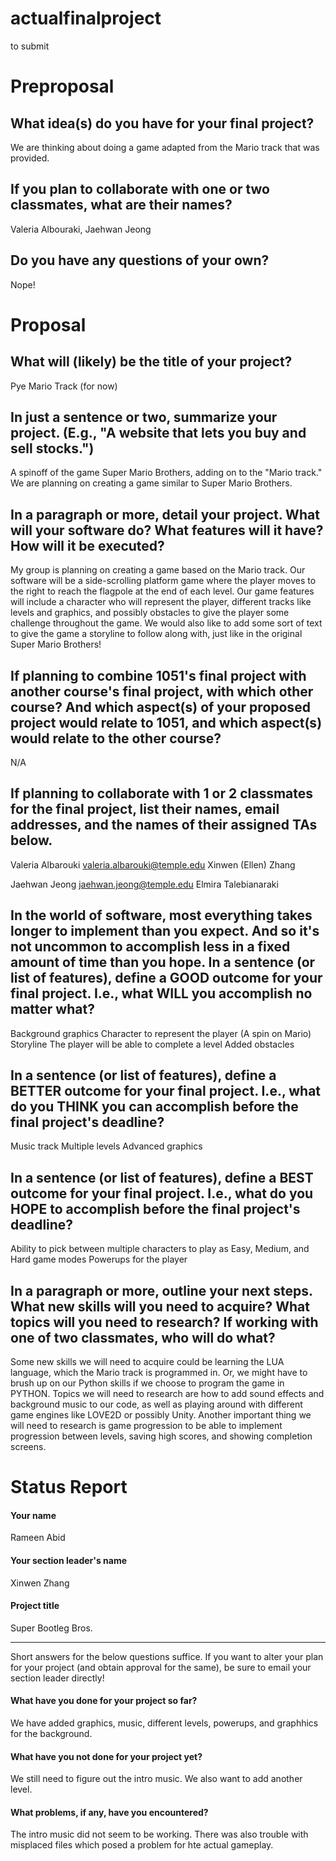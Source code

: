 # actualfinalproject
to submit
# Preproposal

## What idea(s) do you have for your final project?

We are thinking about doing a game adapted from the Mario track that was provided.

## If you plan to collaborate with one or two classmates, what are their names?

Valeria Albouraki, Jaehwan Jeong

## Do you have any questions of your own?

Nope!


# Proposal

## What will (likely) be the title of your project?
Pye Mario Track (for now)

## In just a sentence or two, summarize your project. (E.g., "A website that lets you buy and sell stocks.")
A spinoff of the game Super Mario Brothers, adding on to the "Mario track." We are planning on creating a game similar to Super Mario Brothers.

## In a paragraph or more, detail your project. What will your software do? What features will it have? How will it be executed?
My group is planning on creating a game based on the Mario track. Our software will be a side-scrolling platform game where the player moves to the right to reach the flagpole at the end of each level. Our game features will include a character who will represent the player, different tracks like levels and graphics, and possibly obstacles to give the player some challenge throughout the game. We would also like to add some sort of text to give the game a storyline to follow along with, just like in the original Super Mario Brothers!

## If planning to combine 1051's final project with another course's final project, with which other course? And which aspect(s) of your proposed project would relate to 1051, and which aspect(s) would relate to the other course?
N/A

## If planning to collaborate with 1 or 2 classmates for the final project, list their names, email addresses, and the names of their assigned TAs below.
Valeria Albarouki
valeria.albarouki@temple.edu
Xinwen (Ellen) Zhang

Jaehwan Jeong
jaehwan.jeong@temple.edu
Elmira Talebianaraki

## In the world of software, most everything takes longer to implement than you expect. And so it's not uncommon to accomplish less in a fixed amount of time than you hope. In a sentence (or list of features), define a GOOD outcome for your final project. I.e., what WILL you accomplish no matter what?
Background graphics
Character to represent the player (A spin on Mario)
Storyline
The player will be able to complete a level
Added obstacles

## In a sentence (or list of features), define a BETTER outcome for your final project. I.e., what do you THINK you can accomplish before the final project's deadline?
Music track
Multiple levels
Advanced graphics

## In a sentence (or list of features), define a BEST outcome for your final project. I.e., what do you HOPE to accomplish before the final project's deadline?
Ability to pick between multiple characters to play as
Easy, Medium, and Hard game modes
Powerups for the player

## In a paragraph or more, outline your next steps. What new skills will you need to acquire? What topics will you need to research? If working with one of two classmates, who will do what?
Some new skills we will need to acquire could be learning the LUA language, which the Mario track is programmed in. Or, we might have to brush up on our Python skills if we choose to program the game in PYTHON. Topics we will need to research are how to add sound effects and background music to our code, as well as playing around with different game engines like LOVE2D or possibly Unity. Another important thing we will need to research is game progression to be able to implement progression between levels, saving high scores, and showing completion screens.
# Status Report

#### Your name

Rameen Abid 

#### Your section leader's name

Xinwen Zhang

#### Project title

Super Bootleg Bros.

***

Short answers for the below questions suffice. If you want to alter your plan for your project (and obtain approval for the same), be sure to email your section leader directly!

#### What have you done for your project so far?

We have added graphics, music, different levels, powerups, and graphhics for the background.

#### What have you not done for your project yet?

We still need to figure out the intro music. We also want to add another level. 

#### What problems, if any, have you encountered?

The intro music did not seem to be working. There was also trouble with misplaced files which posed a problem for hte actual gameplay.
